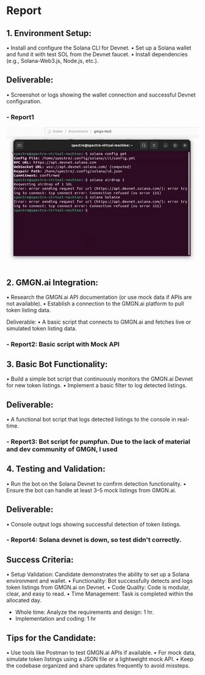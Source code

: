# Report 

## 1. Environment Setup:
•	Install and configure the Solana CLI for Devnet.
•	Set up a Solana wallet and fund it with test SOL from the Devnet faucet.
•	Install dependencies (e.g., Solana-Web3.js, Node.js, etc.).


## Deliverable:
•	Screenshot or logs showing the wallet connection and successful Devnet configuration.

### - Report1
![Solana Config](https://github.com/spectrecoder/GMGN.ai-sniper/blob/main/img/solana-config.png?raw=true)

	
## 2. GMGN.ai Integration:
•	Research the GMGN.ai API documentation (or use mock data if APIs are not available).
•	Establish a connection to the GMGN.ai platform to pull token listing data.

Deliverable:
•	A basic script that connects to GMGN.ai and fetches live or simulated token listing data.

### - Report2: Basic script with Mock API
	
## 3. Basic Bot Functionality:
•	Build a simple bot script that continuously monitors the GMGN.ai Devnet for new token listings.
•	Implement a basic filter to log detected listings.

## Deliverable:
•	A functional bot script that logs detected listings to the console in real-time.

### - Report3: Bot script for pumpfun. Due to the lack of material and dev community of GMGN, I used 

## 4.	Testing and Validation:
•	Run the bot on the Solana Devnet to confirm detection functionality.
•	Ensure the bot can handle at least 3–5 mock listings from GMGN.ai.

## Deliverable:
•	Console output logs showing successful detection of token listings.

### - Report4: Solana devnet is down, so test didn't correctly.

## Success Criteria:

•	Setup Validation: Candidate demonstrates the ability to set up a Solana environment and wallet.
•	Functionality: Bot successfully detects and logs token listings from GMGN.ai on Devnet. 
•	Code Quality: Code is modular, clear, and easy to read. 
•	Time Management: Task is completed within the allocated day.

- Whole time: Analyze the requirements and design: 1 hr.
- Implementation and coding: 1 hr

## Tips for the Candidate:

•	Use tools like Postman to test GMGN.ai APIs if available.
•	For mock data, simulate token listings using a JSON file or a lightweight mock API.
•	Keep the codebase organized and share updates frequently to avoid missteps.
